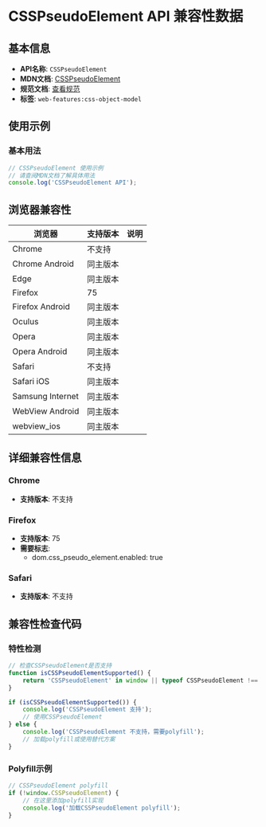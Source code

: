 # CSSPseudoElement API 兼容性数据

## 基本信息

- **API名称**: `CSSPseudoElement`
- **MDN文档**: [CSSPseudoElement](https://developer.mozilla.org/docs/Web/API/CSSPseudoElement)
- **规范文档**: [查看规范](https://drafts.csswg.org/css-pseudo/#CSSPseudoElement-interface)
- **标签**: `web-features:css-object-model`

## 使用示例

### 基本用法

```javascript
// CSSPseudoElement 使用示例
// 请查阅MDN文档了解具体用法
console.log('CSSPseudoElement API');
```

## 浏览器兼容性

| 浏览器 | 支持版本 | 说明 |
|--------|----------|------|
| Chrome | 不支持 |  |
| Chrome Android | 同主版本 |  |
| Edge | 同主版本 |  |
| Firefox | 75 |  |
| Firefox Android | 同主版本 |  |
| Oculus | 同主版本 |  |
| Opera | 同主版本 |  |
| Opera Android | 同主版本 |  |
| Safari | 不支持 |  |
| Safari iOS | 同主版本 |  |
| Samsung Internet | 同主版本 |  |
| WebView Android | 同主版本 |  |
| webview_ios | 同主版本 |  |

## 详细兼容性信息

### Chrome

- **支持版本**: 不支持

### Firefox

- **支持版本**: 75
- **需要标志**: 
  - dom.css_pseudo_element.enabled: true

### Safari

- **支持版本**: 不支持

## 兼容性检查代码

### 特性检测

```javascript
// 检查CSSPseudoElement是否支持
function isCSSPseudoElementSupported() {
    return 'CSSPseudoElement' in window || typeof CSSPseudoElement !== 'undefined';
}

if (isCSSPseudoElementSupported()) {
    console.log('CSSPseudoElement 支持');
    // 使用CSSPseudoElement
} else {
    console.log('CSSPseudoElement 不支持，需要polyfill');
    // 加载polyfill或使用替代方案
}
```

### Polyfill示例

```javascript
// CSSPseudoElement polyfill
if (!window.CSSPseudoElement) {
    // 在这里添加polyfill实现
    console.log('加载CSSPseudoElement polyfill');
}
```

